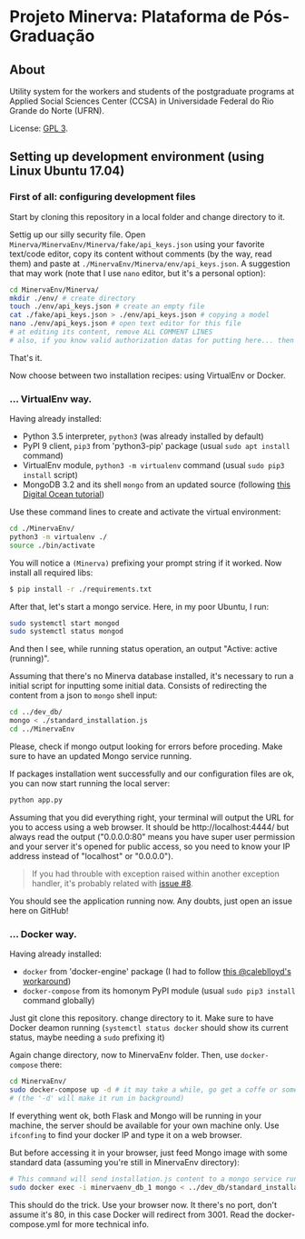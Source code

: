 # Projeto Minerva: Plataforma de Pós-Graduação

## About

Utility system for the workers and students of the postgraduate programs at Applied Social 
Sciences Center (CCSA) in Universidade Federal do Rio Grande do Norte (UFRN).

License: [GPL 3](./LICENSE).

## Setting up development environment (using Linux Ubuntu 17.04)
### First of all: configuring development files

Start by cloning this repository in a local folder and change directory to it.

Settig up our silly security file. Open ```Minerva/MinervaEnv/Minerva/fake/api_keys.json``` using your 
favorite text/code editor, copy its content without comments (by the way, read them) 
and paste at ```./MinervaEnv/Minerva/env/api_keys.json```.
A suggestion that may work (note that I use ```nano``` editor, but it's a personal option):

```sh
cd MinervaEnv/Minerva/
mkdir ./env/ # create directory
touch ./env/api_keys.json # create an empty file
cat ./fake/api_keys.json > ./env/api_keys.json # copying a model 
nano ./env/api_keys.json # open text editor for this file
# at editing its content, remove ALL COMMENT LINES
# also, if you know valid authorization datas for putting here... then do it!
```

That's it.

Now choose between two installation recipes: using VirtualEnv or Docker.

### ... VirtualEnv way.

Having already installed:
  - Python 3.5 interpreter, ```python3``` (was already installed by default)
  - PyPI 9 client, ```pip3``` from 'python3-pip' package (usual ```sudo apt install``` command)
  - VirtualEnv module, ```python3 -m virtualenv``` command (usual ```sudo pip3 install``` script)
  - MongoDB 3.2 and its shell ```mongo``` from an updated source (following [this Digital Ocean tutorial](https://www.digitalocean.com/community/tutorials/como-instalar-o-mongodb-no-ubuntu-16-04-pt))

Use these command lines to create and activate the virtual environment:

```sh
cd ./MinervaEnv/
python3 -m virtualenv ./
source ./bin/activate
```

You will notice a ```(Minerva)``` prefixing your prompt string if it worked.
Now install all required libs:

```sh
$ pip install -r ./requirements.txt
```

After that, let's start a mongo service. Here, in my poor Ubuntu, I run:

```sh
sudo systemctl start mongod
sudo systemctl status mongod
```

And then I see, while running status operation, an output "Active: active (running)".

Assuming that there's no Minerva database installed, it's necessary to run a initial script for inputting
some initial data.
Consists of redirecting the content from a json to ```mongo``` shell input:

```sh
cd ../dev_db/
mongo < ./standard_installation.js
cd ../MinervaEnv
```

Please, check if mongo output looking for errors before proceding. Make sure to have an updated
Mongo service running.

If packages installation went successfully and our configuration files are ok, you can
now start running the local server:

```sh
python app.py
```

Assuming that you did everything right, your terminal will output the URL for you to access using a web browser.
It should be http://localhost:4444/ but always read the output ("0.0.0.0:80" means you have super user
permission and your server it's opened for public access, so you need to know your IP address instead of "localhost" or "0.0.0.0").

> If you had throuble with exception raised within another exception handler, it's probably 
> related with [issue #8](https://github.com/Mazuh/PosGraduacao/issues/8).

You should see the application running now. Any doubts, just open an issue here on GitHub!

### ... Docker way.

Having already installed:
  - ```docker``` from 'docker-engine' package (I had to follow [this @caleblloyd's workaround](https://github.com/moby/moby/issues/32423))
  - ```docker-compose``` from its homonym PyPI module (usual ```sudo pip3 install``` command globally)

Just git clone this repository. change directory to it. Make sure to have Docker deamon running (```systemctl status docker``` should show its current status, maybe needing a ```sudo``` prefixing it)

Again change directory, now to MinervaEnv folder. Then, use ```docker-compose``` there:

```sh
cd MinervaEnv/
sudo docker-compose up -d # it may take a while, go get a coffe or something
# (the '-d' will make it run in background)
```

If everything went ok, both Flask and Mongo will be running in your machine, the server should be available
for your own machine only. Use ```ifconfing``` to find your docker IP and type it on a web browser.

But before accessing it in your browser, just feed Mongo image with some standard data
(assuming you're still in MinervaEnv directory):
```sh
# This command will send installation.js content to a mongo service running in minervaenv_db_1 container
sudo docker exec -i minervaenv_db_1 mongo < ../dev_db/standard_installation.js 
```

This should do the trick. Use your browser now. It there's no port, don't assume it's 80, in this case Docker will redirect from 3001. Read the docker-compose.yml for more technical info.
